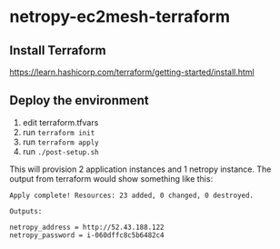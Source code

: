 # netropy-ec2mesh-terraform

## Install Terraform
https://learn.hashicorp.com/terraform/getting-started/install.html

## Deploy the environment
1. edit terraform.tfvars
2. run `terraform init`
3. run `terraform apply`
4. run `./post-setup.sh`

This will provision 2 application instances and 1 netropy instance. The output from terraform would show something like this:
```
Apply complete! Resources: 23 added, 0 changed, 0 destroyed.

Outputs:

netropy_address = http://52.43.188.122
netropy_password = i-060dffc8c5b6482c4
```
